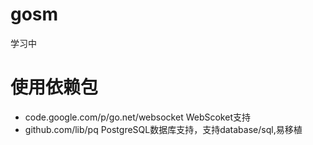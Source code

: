 # gosm

学习中

# 使用依赖包

* code.google.com/p/go.net/websocket WebScoket支持
* github.com/lib/pq PostgreSQL数据库支持，支持database/sql,易移植
